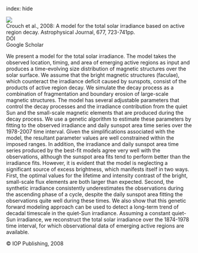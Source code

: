 index: hide

<div class="Citation">
    <div class="Citation-thumb CitationThumb-linked"  data-href="https://doi.org/10.1086/527433">
      <img src="https://static.claimspace.cloud/climate-study-static/refs/thumbs/5/Crouch_et_al_2008-thumb.png" />
    </div>

  <div class="Citation-body">
    <div class="Citation-text">Crouch et al., 2008: A model for the total solar irradiance based on active region decay. <span class="Article-journal">Astrophysical Journal, </span><span class="Article-volume">677, </span>723-741pp.</div>
    <div class="Citation-links">
      <div class="CitationLink" data-href="https://doi.org/10.1086/527433">
        <div class="CitationLink-icon CitationLink-Doi"></div>
        <div class="CitationLink-text">DOI</div>
      </div>
      <div class="CitationLink" data-href="https://scholar.google.com/scholar?q=10.1086/527433">
        <div class="CitationLink-icon CitationLink-Scholar"></div>
        <div class="CitationLink-text">Google Scholar</div>
      </div>
    </div>
  </div>
</div>

We present a model for the total solar irradiance. The model takes the observed location, timing, and area of emerging active regions as input and produces a time-evolving size distribution of magnetic structures over the solar surface. We assume that the bright magnetic structures (faculae), which counteract the irradiance deficit caused by sunspots, consist of the products of active region decay. We simulate the decay process as a combination of fragmentation and boundary erosion of large-scale magnetic structures. The model has several adjustable parameters that control the decay processes and the irradiance contribution from the quiet Sun and the small-scale magnetic elements that are produced during the decay process. We use a genetic algorithm to estimate these parameters by fitting to the observed irradiance and daily sunspot area time series over the 1978-2007 time interval. Given the simplifications associated with the model, the resultant parameter values are well constrained within the imposed ranges. In addition, the irradiance and daily sunspot area time series produced by the best-fit models agree very well with the observations, although the sunspot area fits tend to perform better than the irradiance fits. However, it is evident that the model is neglecting a significant source of excess brightness, which manifests itself in two ways. First, the optimal values for the lifetime and intensity contrast of the bright, small-scale flux elements are both larger than expected. Second, the synthetic irradiance consistently underestimates the observations during the ascending phase of a cycle, despite the daily sunspot area fitting the observations quite well during these times. We also show that this genetic forward modeling approach can be used to detect a long-term trend of decadal timescale in the quiet-Sun irradiance. Assuming a constant quiet-Sun irradiance, we reconstruct the total solar irradiance over the 1874-1978 time interval, for which observational data of emerging active regions are available.

<div class="Citation-copy">
&copy; IOP Publishing, 2008
</div>